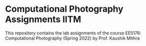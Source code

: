 # Computational Photography Assignments IITM
 This repository contains the lab assignments of the course EE5176: Computational Photography (Spring 2022) by Prof. Kaushik Mithra
